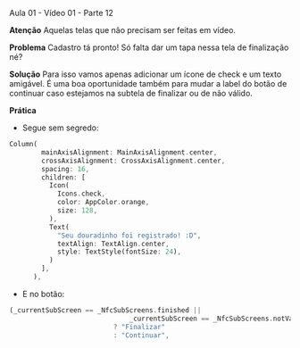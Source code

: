 Aula 01 - Vídeo 01 - Parte 12

**Atenção**
Aquelas telas que não precisam ser feitas em vídeo.

**Problema**
Cadastro tá pronto! 
Só falta dar um tapa nessa tela de finalização né?

**Solução**
Para isso vamos apenas adicionar um ícone de check e um texto amigável. É uma boa oportunidade também para mudar a label do botão de continuar caso estejamos na subtela de finalizar ou de não válido.

**Prática**
- Segue sem segredo:
```dart
Column(
        mainAxisAlignment: MainAxisAlignment.center,
        crossAxisAlignment: CrossAxisAlignment.center,
        spacing: 16,
        children: [
          Icon(
            Icons.check,
            color: AppColor.orange,
            size: 128,
          ),
          Text(
            "Seu douradinho foi registrado! :D",
            textAlign: TextAlign.center,
            style: TextStyle(fontSize: 24),
          )
        ],
      ),
```
- E no botão:
```dart
(_currentSubScreen == _NfcSubScreens.finished ||
                              _currentSubScreen == _NfcSubScreens.notValid)
                          ? "Finalizar"
                          : "Continuar",
```
